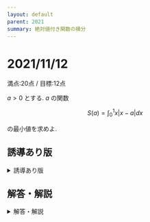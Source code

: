 ```yaml
---
layout: default
parent: 2021
summary: 絶対値付き関数の積分
---
```


# 2021/11/12

満点:20点 / 目標:12点

$a>0$ とする. $a$ の関数

$$ S(a) = \int_0^1 x|x-a| dx $$

の最小値を求めよ.

## 誘導あり版

<details markdown="1">
<summary>誘導あり版</summary>

$a>0$ とする.

(1) $ y=x \| x-a \| $ のグラフを描け.

(2) **$a$ と $1$ の大小に注意して,** $a$ の関数

$$ S(a) = \int_0^1 x|x-a| dx $$

を $a$ の整式で表せ.

(3) $S(a)$ の最小値を求めよ.

</details>

<div style="page-break-before:always"></div>

## 解答・解説

<details markdown="1">
<summary>解答・解説</summary>

絶対値付き関数の積分の問題です. 一見しただけだと混乱しそうな形になっています.

基本に忠実に考えましょう. まずは積分の対象になっている関数を考えます. 絶対値は確実に場合分けして外しましょう.

$$ x|x-a| =
\begin{cases}
    x(x-a)  & (x \geqq a)  \\
    -x(x-a) & (x < a)
\end{cases}
$$

すると $ y=x \| x-a \| $ のグラフが描けますが, $a$ の値によってグラフは $2$ 通りに分かれます.

|![](img/mathterro_20211112_01.png)|![](img/mathterro_20211112_02.png)|
|:--:|:--:|
| $0<a<1$ のときの $S(a)$ | $1 \leqq a$ のときの $S(a)$ |

もちろん積分の式も変わります. 丁寧に積分しましょう.

すると $a$ の $3$ 次式が求まるので, あとは極小値を求めて終わり……といいたいところですが, 最後にそれぞれの区間での最小値を比較しておくことを忘れないようにしましょう.

![](img/mathterro_20211112.jpg)

</details>